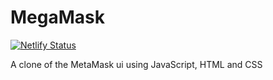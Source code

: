 # MegaMask

[![Netlify Status](https://api.netlify.com/api/v1/badges/8dab1f35-495b-4f5f-a1db-7f4c81453c2e/deploy-status)](https://app.netlify.com/sites/justin-tsugranes-megamask/deploys)

A clone of the MetaMask ui using JavaScript, HTML and CSS
